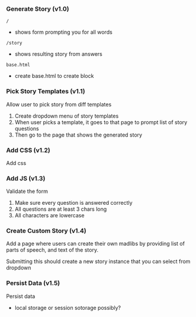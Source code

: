### Generate Story (v1.0)
`/`
- shows form prompting you for all words

`/story`
- shows resulting story from answers

`base.html`
- create base.html to create block

### Pick Story Templates (v1.1)
Allow user to pick story from diff templates
1. Create dropdown menu of story templates
2. When user picks a template, it goes to that page to prompt list of story questions
3. Then go to the page that shows the generated story

### Add CSS (v1.2)
Add css

### Add JS (v1.3)
Validate the form
1. Make sure every question is answered correctly
2. All questions are at least 3 chars long
3. All characters are lowercase

### Create Custom Story (v1.4)
Add a page where users can create their own madlibs by providing list of parts of speech, and text of the story.

Submitting this should create a new story instance that you can select from dropdown

### Persist Data (v1.5)
Persist data
- local storage or session sotorage possibly?